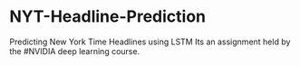 # NYT-Headline-Prediction
Predicting New York Time Headlines using LSTM
Its an assignment held by the #NVIDIA deep learning course.
